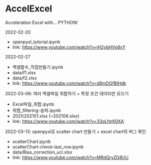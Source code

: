 # AccelExcel
Acceleration Excel with... PYTHON!

2022-02-20
- openpyxl_tutorial.ipynb
- link: https://www.youtube.com/watch?v=iH2ybHVo8xY

2022-02-27
- 엑셀함수_직접만들기.ipynb
- data/f1.xlsx
- data/f2.xlsx
- link: https://www.youtube.com/watch?v=d8mDGfBlHdk

2022-03-06: 여러 엑셀파일 취합하기 + 특정 조건 데이터만 모으기
- Excel파일_취합.ipynb
- 취합_filtering-송파.ipynb
- 2021/202101.xlsx (~202106.xlsx)
- link: https://www.youtube.com/watch?v=33qLfmfi0XA

2022-03-13: openpyxl로 scatter chart 만들기 + excel chart의 버그 확인
- scatterChart.ipynb
- scatterChart-check-last_row.ipynb
- data/Bias_correction_ucl.xlsx
- link: https://www.youtube.com/watch?v=MRdQryZG8UU
